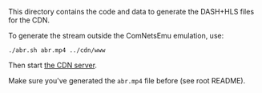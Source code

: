 This directory contains the code and data to generate the DASH+HLS files for the CDN.

To generate the stream outside the ComNetsEmu emulation, use:

```shell
./abr.sh abr.mp4 ../cdn/www
```

Then start [the CDN server](../cdn).

Make sure you've generated the `abr.mp4` file before (see root README).
